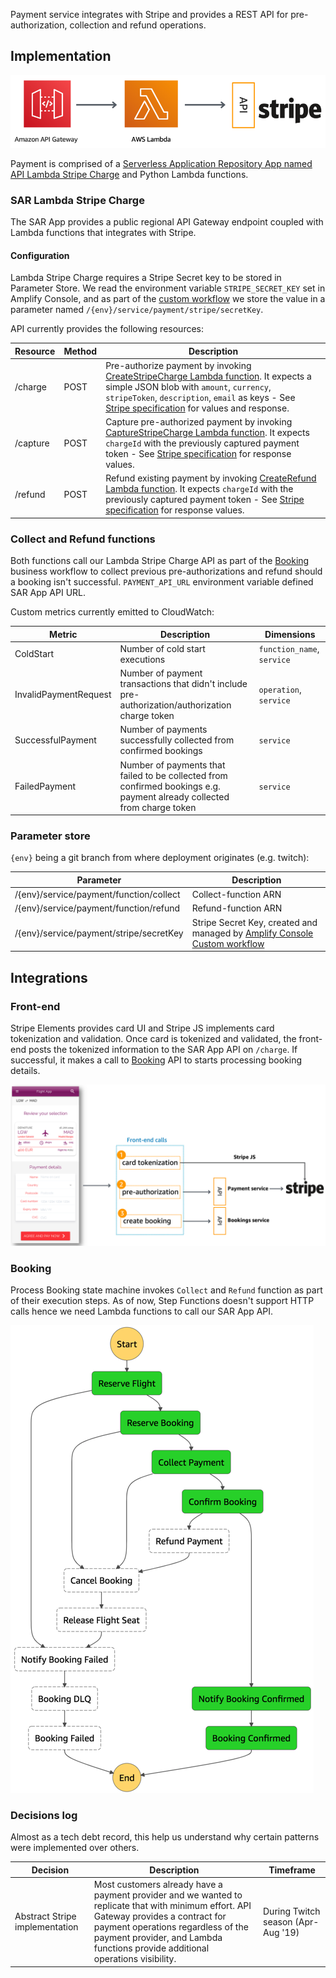 
Payment service integrates with Stripe and provides a REST API for pre-authorization, collection and refund operations.

## Implementation

![Payment Infrastructure Architecture](../../../media/payment-infra-architecture.png)

Payment is comprised of a [Serverless Application Repository App named API Lambda Stripe Charge](arn:aws:serverlessrepo:us-east-1:375983427419:applications/api-lambda-stripe-charge) and Python Lambda functions. 

### SAR Lambda Stripe Charge

The SAR App provides a public regional API Gateway endpoint coupled with Lambda functions that integrates with Stripe.

#### Configuration

Lambda Stripe Charge requires a Stripe Secret key to be stored in Parameter Store. We read the environment variable `STRIPE_SECRET_KEY` set in Amplify Console, and as part of the [custom workflow](../../../amplify.yml) we store the value in a parameter named `/{env}/service/payment/stripe/secretKey`.

API currently provides the following resources:

Resource | Method | Description
------------------------------------------------- | ---------------------- | --------------------------------------------------------------------
/charge | POST | Pre-authorize payment by invoking [CreateStripeCharge Lambda function](https://github.com/simalexan/api-lambda-stripe-charge/blob/master/capture.js). It expects a simple JSON blob with `amount`, `currency`, `stripeToken`, `description`, `email` as keys -  See [Stripe specification](https://stripe.com/docs/api/charges/create) for values and response.
/capture | POST | Capture pre-authorized payment by invoking [CaptureStripeCharge Lambda function](https://github.com/simalexan/api-lambda-stripe-charge/blob/master/capture.js). It expects `chargeId` with the previously captured payment token - See [Stripe specification](https://stripe.com/docs/api/charges/capture) for response values.
/refund | POST | Refund existing payment by invoking [CreateRefund Lambda function](https://github.com/simalexan/api-lambda-stripe-charge/blob/master/refund.js). It expects `chargeId` with the previously captured payment token - See [Stripe specification](https://stripe.com/docs/api/refunds/create) for response values.

### Collect and Refund functions

Both functions call our Lambda Stripe Charge API as part of the [Booking](../booking/README.md) business workflow to collect previous pre-authorizations and refund should a booking isn't successful. `PAYMENT_API_URL` environment variable defined SAR App API URL.

Custom metrics currently emitted to CloudWatch:

Metric | Description | Dimensions
------------------------------------------------- | --------------------------------------------------------------------------------- | -------------------------------------------------
ColdStart | Number of cold start executions | `function_name`, `service`
InvalidPaymentRequest | Number of payment transactions that didn't include pre-authorization/authorization charge token | `operation`, `service`
SuccessfulPayment | Number of payments successfully collected from confirmed bookings | `service`
FailedPayment | Number of payments that failed to be collected from confirmed bookings e.g. payment already collected from charge token | `service` 

### Parameter store

`{env}` being a git branch from where deployment originates (e.g. twitch):

Parameter | Description
------------------------------------------------- | ---------------------------------------------------------------------------------
/{env}/service/payment/function/collect | Collect-function ARN
/{env}/service/payment/function/refund | Refund-function ARN
/{env}/service/payment/stripe/secretKey | Stripe Secret Key, created and managed by [Amplify Console Custom workflow](../../../amplify.yml)

## Integrations

### Front-end

Stripe Elements provides card UI and Stripe JS implements card tokenization and validation. Once card is tokenized and validated, the front-end posts the tokenized information to the SAR App API on `/charge`. If successful, it makes a call to [Booking](../booking/README.md) API to starts processing booking details.

![Payment front-end integration](../../../media/payment-frontend-integration.png)

### Booking

Process Booking state machine invokes `Collect` and `Refund` function as part of their execution steps. As of now, Step Functions doesn't support HTTP calls hence we need Lambda functions to call our SAR App API.

![Booking state machine](../../../media/booking-state-machine.png)

### Decisions log

Almost as a tech debt record, this help us understand why certain patterns were implemented over others.

Decision | Description | Timeframe
------------------------------------------------- | --------------------------------------------------------------------------------- | -------------------------------------------------
Abstract Stripe implementation | Most customers already have a payment provider and we wanted to replicate that with minimum effort. API Gateway provides a contract for payment operations regardless of the payment provider, and Lambda functions provide additional operations visibility. | During Twitch season (Apr-Aug '19)
